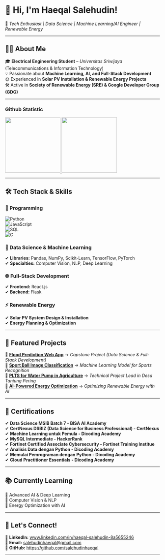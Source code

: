 # **👋 Hi, I'm Haeqal Salehudin!**  
🚀 *Tech Enthusiast | Data Science | Machine Learning/AI Engineer | Renewable Energy*  

---

## **👨‍💻 About Me**  
🎓 **Electrical Engineering Student** – *Universitas Sriwijaya* (Telecommunications & Information Technology)  
💡 Passionate about **Machine Learning, AI, and Full-Stack Development**  
🌞 Experienced in **Solar PV Installation & Renewable Energy Projects**  
🛠 Active in **Society of Renewable Energy (SRE) & Google Developer Group (GDG)**  

---

### Github Statistic
<p align="left">
<a href="https://github.com/penuliscode">
  <img height="180em" src="https://github-readme-stats-eight-theta.vercel.app/api?username=salehudinhaeqal&show_icons=true&theme=algolia&include_all_commits=true&count_private=true"/>
  <img height="180em" src="https://github-readme-stats-eight-theta.vercel.app/api/top-langs/?username=salehudinhaeqal&layout=compact&layout=compact&theme=algolia"/>
</a>
</p>

---

## **🛠 Tech Stack & Skills**  
### **🔹 Programming**  
![Python](https://img.shields.io/badge/-Python-3776AB?style=flat&logo=python&logoColor=white)  
![JavaScript](https://img.shields.io/badge/-JavaScript-F7DF1E?style=flat&logo=javascript&logoColor=black)  
![SQL](https://img.shields.io/badge/-SQL-4479A1?style=flat&logo=mysql&logoColor=white)  
![C](https://img.shields.io/badge/-C-00599C?style=flat&logo=c&logoColor=white)  

### **🤖 Data Science & Machine Learning**  
✔ **Libraries:** Pandas, NumPy, Scikit-Learn, TensorFlow, PyTorch  
✔ **Specialties:** Computer Vision, NLP, Deep Learning  

### **🌐 Full-Stack Development**  
✔ **Frontend:** React.js  
✔ **Backend:** Flask 

### **⚡ Renewable Energy**  
✔ **Solar PV System Design & Installation**  
✔ **Energy Planning & Optimization**  

---

## **📌 Featured Projects**  
📌 [**Flood Prediction Web App**](#) → *Capstone Project (Data Science & Full-Stack Development)*  
📌 [**Sport Ball Image Classification**](#) → *Machine Learning Model for Sports Recognition*  
📌 [**PLTS for Water Pump in Agriculture**](#) → *Technical Project Lead in Desa Tanjung Pering*  
📌 [**AI-Powered Energy Optimization**](#) → *Optimizing Renewable Energy with AI*  

---

## **📝 Certifications**  
✔ **Data Science MSIB Batch 7 - BISA AI Academy**  
✔ **CertNexus DSBIZ (Data Science for Business Professional) - CertNexus**  
✔ **Machine Learning untuk Pemula - Dicoding Academy**  
✔ **MySQL Intermediate - HackerRank**  
✔ **Fortinet Certified Associate Cybersecurity - Fortinet Training Institue**  
✔ **Analisis Data dengan Python - Dicoding Academy**  
✔ **Memulai Pemrograman dengan Python - Dicoding Academy**  
✔ **Cloud Practitioner Essentials - Dicoding Academy**

---

## **📚 Currently Learning**  
🎯 Advanced AI & Deep Learning  
🎯 Computer Vision & NLP  
🎯 Energy Optimization with AI  

---

## **📧 Let's Connect!**  
📌 **LinkedIn:** www.linkedin.com/in/haeqal-salehudin-8a5655246  
📌 **Email:** salehudinhaeqal@gmail.com  
📌 **GitHub:** https://github.com/salehudinhaeqal

---
